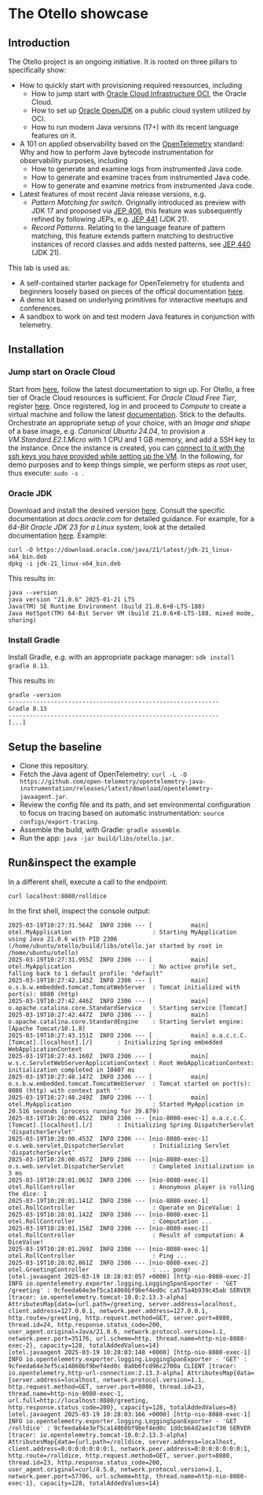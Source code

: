 # The Otello showcase

## Introduction
The Otello project is an ongoing initiative. It is rooted on three pillars to specifically show:

- How to quickly start with provisioning required ressources, including
  - How to jump start with [Oracle Cloud Infrastructure OCI](https://www.oracle.com/cloud/), the Oracle Cloud.
  - How to set up [Oracle OpenJDK](https://www.oracle.com/java/technologies/downloads/) on a public cloud system utilized by OCI.
  - How to run modern Java versions (17+) with its recent language features on it.
- A 101 on applied observability based on the [OpenTelemetry](https://opentelemetry.io/) standard: Why and how to perform Jave bytecode instrumentation for observability purposes, including
  - How to generate and examine logs from instrumented Java code.
  - How to generate and examine traces from instrumented Java code.
  - How to generate and examine metrics from instrumented Java code.
- Latest features of most recent Java release versions, e.g. 
  - *Pattern Matching for switch*. Originally introduced as preview with JDK 17 and proposed via [JEP 406](https://openjdk.org/jeps/406), this feature was subsequently refined by following JEPs, e.g. [JEP 441](https://openjdk.org/jeps/441) (JDK 21). 
  - *Record Patterns*. Relating to the language feature of pattern matching, this feature extends pattern matching to destructive instances of record classes and adds nested patterns, see [JEP 440](https://openjdk.org/jeps/440) (JDK 21). 

This lab is used as:
- A self-contained starter package for OpenTelemetry for students and beginners loosely based on pieces of the offical documentation [here](https://opentelemetry.io/docs/languages/java/getting-started/).
- A demo kit based on underlying primitives for interactive meetups and conferences.
- A sandbox to work on and test modern Java features in conjunction with telemetry.

## Installation

### Jump start on Oracle Cloud

Start from [here](https://cloud.oracle.com/), follow the latest documentation to sign up. For Otello, a free tier of Oracle Cloud resources is sufficient. For *Oracle Cloud Free Tier*, register [here](https://signup.oraclecloud.com/). Once registered, log in and proceed to *Compute* to create a virtual machine and follow the latest [documentation](https://docs.oracle.com/en-us/iaas/Content/Compute/Tasks/launchinginstance.htm). Stick to the defaults. Orchestrate an appropriate setup of your choice, with an *Image and shape* of a base image, e.g. *Canonical Ubuntu 24.04*, to provision a *VM.Standard.E2.1.Micro* with 1 CPU and 1 GB memory, and add a SSH key to the instance. Once the instance is created, you can [connect to it with the ssh keys you have provided while setting up the VM](https://docs.oracle.com/en-us/iaas/Content/Compute/Tasks/accessinginstance.htm). In the following, for demo purposes and to keep things simple, we perform steps as *root* user, thus execute: ```sudo -s ```. 

### Oracle JDK

Download and install the desired version [here](https://www.oracle.com/java/technologies/downloads/). Consult the specific documentation at *docs.oracle.com* for detailed guidance. For example, for a *64-Bit Oracle JDK 23 for a Linux system*, look at the detailed documentation [here](https://docs.oracle.com/en/java/javase/23/install/installation-jdk-linux-platforms.html). Example:

```
curl -O https://download.oracle.com/java/21/latest/jdk-21_linux-x64_bin.deb
dpkg -i jdk-21_linux-x64_bin.deb
```

This results in:
```
java --version
java version "21.0.6" 2025-01-21 LTS
Java(TM) SE Runtime Environment (build 21.0.6+8-LTS-188)
Java HotSpot(TM) 64-Bit Server VM (build 21.0.6+8-LTS-188, mixed mode, sharing)
```

### Install Gradle

Install Gradle, e.g. with an appropriate package manager: ```sdk install gradle 8.13```. 

This results in:
```
gradle -version
------------------------------------------------------------
Gradle 8.13
------------------------------------------------------------
[...]
```

## Setup the baseline

- Clone this repository. 
- Fetch the Java agent of OpenTelemetry: ```curl -L -O https://github.com/open-telemetry/opentelemetry-java-instrumentation/releases/latest/download/opentelemetry-javaagent.jar```.
- Review the config file and its path, and set environmental configuration to focus on tracing based on automatic instrumentation: ```source configs/export-tracing```.
- Assemble the build, with Gradle: ```gradle assemble```.
- Run the app: ```java -jar build/libs/otello.jar```.

## Run&inspect the example
In a different shell, execute a call to the endpoint:
```
curl localhost:8080/rolldice
```

In the first shell, inspect the console output:
```
2025-03-19T10:27:31.564Z  INFO 2306 --- [           main] otel.MyApplication                       : Starting MyApplication using Java 21.0.6 with PID 2306 (/home/ubuntu/otello/build/libs/otello.jar started by root in /home/ubuntu/otello)
2025-03-19T10:27:31.955Z  INFO 2306 --- [           main] otel.MyApplication                       : No active profile set, falling back to 1 default profile: "default"
2025-03-19T10:27:42.145Z  INFO 2306 --- [           main] o.s.b.w.embedded.tomcat.TomcatWebServer  : Tomcat initialized with port(s): 8080 (http)
2025-03-19T10:27:42.446Z  INFO 2306 --- [           main] o.apache.catalina.core.StandardService   : Starting service [Tomcat]
2025-03-19T10:27:42.447Z  INFO 2306 --- [           main] o.apache.catalina.core.StandardEngine    : Starting Servlet engine: [Apache Tomcat/10.1.8]
2025-03-19T10:27:43.151Z  INFO 2306 --- [           main] o.a.c.c.C.[Tomcat].[localhost].[/]       : Initializing Spring embedded WebApplicationContext
2025-03-19T10:27:43.160Z  INFO 2306 --- [           main] w.s.c.ServletWebServerApplicationContext : Root WebApplicationContext: initialization completed in 10407 ms
2025-03-19T10:27:48.147Z  INFO 2306 --- [           main] o.s.b.w.embedded.tomcat.TomcatWebServer  : Tomcat started on port(s): 8080 (http) with context path ''
2025-03-19T10:27:48.249Z  INFO 2306 --- [           main] otel.MyApplication                       : Started MyApplication in 20.516 seconds (process running for 39.879)
2025-03-19T10:28:00.452Z  INFO 2306 --- [nio-8080-exec-1] o.a.c.c.C.[Tomcat].[localhost].[/]       : Initializing Spring DispatcherServlet 'dispatcherServlet'
2025-03-19T10:28:00.453Z  INFO 2306 --- [nio-8080-exec-1] o.s.web.servlet.DispatcherServlet        : Initializing Servlet 'dispatcherServlet'
2025-03-19T10:28:00.457Z  INFO 2306 --- [nio-8080-exec-1] o.s.web.servlet.DispatcherServlet        : Completed initialization in 3 ms
2025-03-19T10:28:01.063Z  INFO 2306 --- [nio-8080-exec-1] otel.RollController                      : Anonymous player is rolling the dice: 1
2025-03-19T10:28:01.141Z  INFO 2306 --- [nio-8080-exec-1] otel.RollController                      : Operate on DiceValue: 1
2025-03-19T10:28:01.142Z  INFO 2306 --- [nio-8080-exec-1] otel.RollController                      : Computation ... 
2025-03-19T10:28:01.158Z  INFO 2306 --- [nio-8080-exec-1] otel.RollController                      : Result of computation: A DiceValue!
2025-03-19T10:28:01.269Z  INFO 2306 --- [nio-8080-exec-1] otel.RollController                      : Ping ...
2025-03-19T10:28:02.861Z  INFO 2306 --- [nio-8080-exec-2] otel.GreetingController                  : ... pong!
[otel.javaagent 2025-03-19 10:28:03:057 +0000] [http-nio-8080-exec-2] INFO io.opentelemetry.exporter.logging.LoggingSpanExporter - 'GET /greeting' : 9cfeeda64e3ef5ca14860bf9bef4ed0c ca575a4b939c45ab SERVER [tracer: io.opentelemetry.tomcat-10.0:2.13.3-alpha] AttributesMap{data={url.path=/greeting, server.address=localhost, client.address=127.0.0.1, network.peer.address=127.0.0.1, http.route=/greeting, http.request.method=GET, server.port=8080, thread.id=24, http.response.status_code=200, user_agent.original=Java/21.0.6, network.protocol.version=1.1, network.peer.port=35176, url.scheme=http, thread.name=http-nio-8080-exec-2}, capacity=128, totalAddedValues=14}
[otel.javaagent 2025-03-19 10:28:03:148 +0000] [http-nio-8080-exec-1] INFO io.opentelemetry.exporter.logging.LoggingSpanExporter - 'GET' : 9cfeeda64e3ef5ca14860bf9bef4ed0c 0a0b6fcd96c2700a CLIENT [tracer: io.opentelemetry.http-url-connection:2.13.3-alpha] AttributesMap{data={server.address=localhost, network.protocol.version=1.1, http.request.method=GET, server.port=8080, thread.id=23, thread.name=http-nio-8080-exec-1, url.full=http://localhost:8080/greeting, http.response.status_code=200}, capacity=128, totalAddedValues=8}
[otel.javaagent 2025-03-19 10:28:03:166 +0000] [http-nio-8080-exec-1] INFO io.opentelemetry.exporter.logging.LoggingSpanExporter - 'GET /rolldice' : 9cfeeda64e3ef5ca14860bf9bef4ed0c 1ddcb64d2ae1cf30 SERVER [tracer: io.opentelemetry.tomcat-10.0:2.13.3-alpha] AttributesMap{data={url.path=/rolldice, server.address=localhost, client.address=0:0:0:0:0:0:0:1, network.peer.address=0:0:0:0:0:0:0:1, http.route=/rolldice, http.request.method=GET, server.port=8080, thread.id=23, http.response.status_code=200, user_agent.original=curl/8.5.0, network.protocol.version=1.1, network.peer.port=57706, url.scheme=http, thread.name=http-nio-8080-exec-1}, capacity=128, totalAddedValues=14}
```

